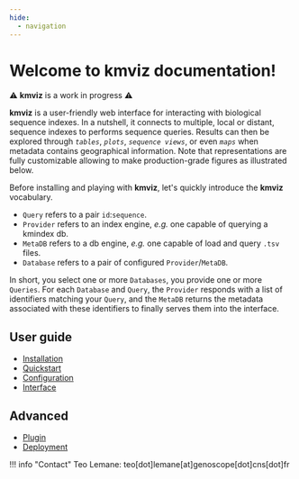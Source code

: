 ```yaml
---
hide:
  - navigation
---
```


# Welcome to **kmviz** documentation!

:warning: **kmviz** is a work in progress :warning:

**kmviz** is a user-friendly web interface for interacting with biological sequence indexes. In a nutshell, it connects to multiple, local or distant, sequence indexes to performs sequence queries. Results can then be explored through *`tables`*, *`plots`*, *`sequence views`*, or even *`maps`* when metadata contains geographical information. Note that representations are fully customizable allowing to make production-grade figures as illustrated below.


Before installing and playing with **kmviz**, let's quickly introduce the **kmviz** vocabulary.

* `Query` refers to a pair `id`:`sequence`. 
* `Provider` refers to an index engine, *e.g.* one capable of querying a kmindex db.
* `MetaDB` refers to a db engine, *e.g.* one capable of load and query `.tsv` files.
* `Database` refers to a pair of configured `Provider`/`MetaDB`.

In short, you select one or more `Databases`, you provide one or more `Queries`. For each `Database` and `Query`, the `Provider` responds with a list of identifiers matching your `Query`, and the `MetaDB` returns the metadata associated with these identifiers to finally serves them into the interface.

## User guide

* [Installation](installation.md)
* [Quickstart](quickstart.md)
* [Configuration](configuration.md)
* [Interface](interface.md)

## Advanced

* [Plugin](plugin.md)
* [Deployment](deploy.md)

!!! info "Contact"
    Teo Lemane: teo[dot]lemane[at]genoscope[dot]cns[dot]fr
